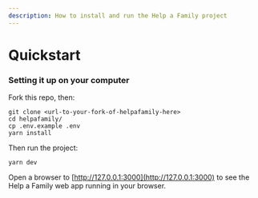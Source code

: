 ```yaml
---
description: How to install and run the Help a Family project
---
```


# Quickstart

### Setting it up on your computer

Fork this repo, then:

```text
git clone <url-to-your-fork-of-helpafamily-here>
cd helpafamily/
cp .env.example .env
yarn install
```

Then run the project:

```text
yarn dev
```

Open a browser to [http://127.0.0.1:3000](http://127.0.0.1:3000) to see the Help a Family web app running in your browser.



